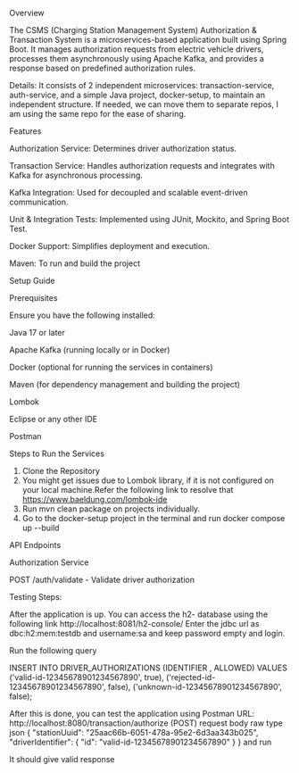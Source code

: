 Overview

The CSMS (Charging Station Management System) Authorization & Transaction System is a microservices-based application built using Spring Boot. It manages authorization requests from electric vehicle drivers, processes them asynchronously using Apache Kafka, and provides a response based on predefined authorization rules.

Details:
It consists of 2 independent microservices: transaction-service, auth-service, and a simple Java project, docker-setup, to maintain an independent structure.
If needed, we can move them to separate repos, I am using the same repo for the ease of sharing.

Features

Authorization Service: Determines driver authorization status.

Transaction Service: Handles authorization requests and integrates with Kafka for asynchronous processing.

Kafka Integration: Used for decoupled and scalable event-driven communication.

Unit & Integration Tests: Implemented using JUnit, Mockito, and Spring Boot Test.

Docker Support: Simplifies deployment and execution.

Maven: To run and build the project

Setup Guide

Prerequisites

Ensure you have the following installed:

Java 17 or later

Apache Kafka (running locally or in Docker)

Docker (optional for running the services in containers)

Maven (for dependency management and building the project)

Lombok

Eclipse or any other IDE

Postman

Steps to Run the Services

1. Clone the Repository
2. You might get issues due to Lombok library, if it is not configured on your local machine.Refer the following link to resolve that
   https://www.baeldung.com/lombok-ide
3. Run mvn clean package on projects individually.
4. Go to the docker-setup project in the terminal and run docker compose up --build


API Endpoints

Authorization Service

POST /auth/validate - Validate driver authorization

Testing Steps:

After the application is up.
You can access the h2- database using the following link
http://localhost:8081/h2-console/
Enter the jdbc url as dbc:h2:mem:testdb
and username:sa 
and keep password empty and login.

Run the following query

INSERT INTO DRIVER_AUTHORIZATIONS  (IDENTIFIER , ALLOWED) 
VALUES 
('valid-id-12345678901234567890', true),
('rejected-id-12345678901234567890', false),
('unknown-id-12345678901234567890', false);

After this is done, you can test the application using Postman
URL: http://localhost:8080/transaction/authorize (POST)
request body raw type json
{
  "stationUuid": "25aac66b-6051-478a-95e2-6d3aa343b025",
  "driverIdentifier": { "id": "valid-id-12345678901234567890" }
}
and run

It should give valid response







   



